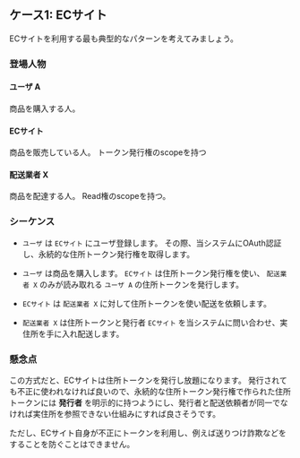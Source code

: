 ## ケース1: ECサイト

ECサイトを利用する最も典型的なパターンを考えてみましょう。

### 登場人物

#### ユーザ A
商品を購入する人。

#### ECサイト
商品を販売している人。
トークン発行権のscopeを持つ

#### 配送業者 X
商品を配達する人。
Read権のscopeを持つ。

### シーケンス

- `ユーザ` は `ECサイト` にユーザ登録します。
  その際、当システムにOAuth認証し、永続的な住所トークン発行権を取得します。

- `ユーザ` は商品を購入します。
  `ECサイト` は住所トークン発行権を使い、 `配送業者 X` のみが読み取れる `ユーザ A` の住所トークンを発行します。

- `ECサイト` は `配送業者 X` に対して住所トークンを使い配送を依頼します。

- `配送業者 X` は住所トークンと発行者 `ECサイト` を当システムに問い合わせ、実住所を手に入れ配送します。

### 懸念点

この方式だと、ECサイトは住所トークンを発行し放題になります。
発行されても不正に使われなければ良いので、永続的な住所トークン発行権で作られた住所トークンには **発行者** を明示的に持つようにし、発行者と配送依頼者が同一でなければ実住所を参照できない仕組みにすれば良さそうです。

ただし、ECサイト自身が不正にトークンを利用し、例えば送りつけ詐欺などをすることを防ぐことはできません。
